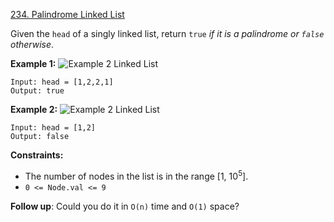 [234. Palindrome Linked List](https://leetcode.com/problems/palindrome-linked-list/)

Given the `head` of a singly linked list, return `true` _if it is a palindrome or `false` otherwise_.

**Example 1:**
![Example 2 Linked List](https://assets.leetcode.com/uploads/2021/03/03/pal1linked-list.jpg)
```
Input: head = [1,2,2,1]
Output: true
```

**Example 2:**
![Example 2 Linked List](https://assets.leetcode.com/uploads/2021/03/03/pal2linked-list.jpg)
```
Input: head = [1,2]
Output: false
```

**Constraints:**
* The number of nodes in the list is in the range [1, 10<sup>5</sup>].
* `0 <= Node.val <= 9`

**Follow up**: Could you do it in `O(n)` time and `O(1)` space?